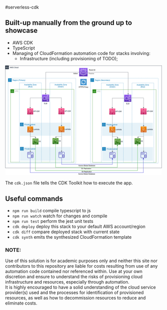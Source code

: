 #serverless-cdk
## Built-up manually from the ground up to showcase

- AWS CDK
- TypeScript
- Managing of CloudFormation automation code for stacks involving:
  - Infrastructure (including provisioning of TODO);

![Architecture Diagram](architecture.png)

The `cdk.json` file tells the CDK Toolkit how to execute the app.

## Useful commands

* `npm run build`   compile typescript to js
* `npm run watch`   watch for changes and compile
* `npm run test`    perform the jest unit tests
* `cdk deploy`      deploy this stack to your default AWS account/region
* `cdk diff`        compare deployed stack with current state
* `cdk synth`       emits the synthesized CloudFormation template

### NOTE: 
Use of this solution is for academic purposes only and neither this site nor contributors to this repository are liable 
for costs resulting from use of any automation code contained nor referenced within.  Use at your own discretion 
and ensure to understand the risks of provisioning cloud infrastructure and resources, especially through automation.  
It is highly encouraged to have a solid understanding of the cloud service provider(s) used and the processes for 
identification of provisioned resources, as well as how to decommission resources to reduce and eliminate costs.